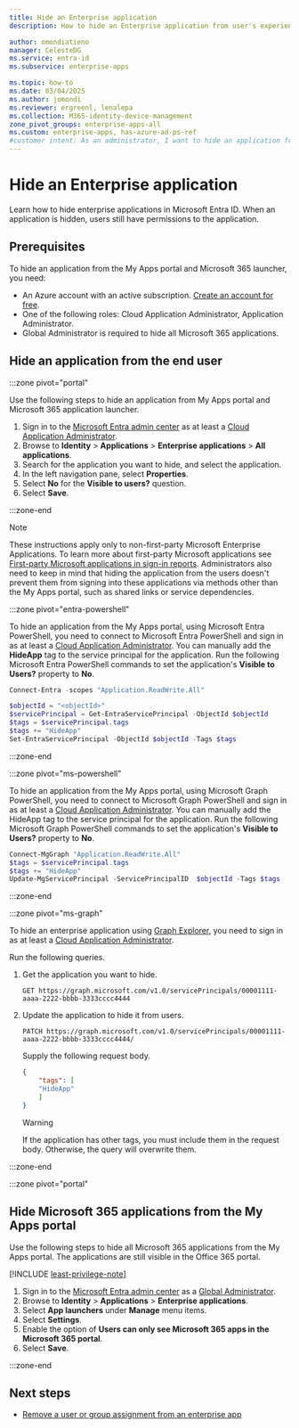 ```yaml
---
title: Hide an Enterprise application
description: How to hide an Enterprise application from user's experience in Microsoft Entra ID access portals or Microsoft 365 launchers.

author: omondiatieno
manager: CelesteDG
ms.service: entra-id
ms.subservice: enterprise-apps

ms.topic: how-to
ms.date: 03/04/2025
ms.author: jomondi
ms.reviewer: ergreenl, lenalepa
ms.collection: M365-identity-device-management
zone_pivot_groups: enterprise-apps-all
ms.custom: enterprise-apps, has-azure-ad-ps-ref
#customer intent: As an administrator, I want to hide an application from the My Apps portal and Microsoft 365 launcher, so that users do not have visibility or access to the application.
---
```


# Hide an Enterprise application

Learn how to hide enterprise applications in Microsoft Entra ID. When an application is hidden, users still have permissions to the application.

## Prerequisites

To hide an application from the My Apps portal and Microsoft 365 launcher, you need:

- An Azure account with an active subscription. [Create an account for free](https://azure.microsoft.com/free/?WT.mc_id=A261C142F).
- One of the following roles: Cloud Application Administrator, Application Administrator.
- Global Administrator is required to hide all Microsoft 365 applications.

## Hide an application from the end user

:::zone pivot="portal"

Use the following steps to hide an application from My Apps portal and Microsoft 365 application launcher.

1. Sign in to the [Microsoft Entra admin center](https://entra.microsoft.com) as at least a [Cloud Application Administrator](~/identity/role-based-access-control/permissions-reference.md#cloud-application-administrator). 
1. Browse to **Identity** > **Applications** > **Enterprise applications** > **All applications**.
1. Search for the application you want to hide, and select the application.
1. In the left navigation pane, select **Properties**.
1. Select **No** for the **Visible to users?** question.
1. Select **Save**.

:::zone-end

> [!NOTE]
> These instructions apply only to non-first-party Microsoft Enterprise Applications. To learn more about first-party Microsoft applications see [First-party Microsoft applications in sign-in reports](/troubleshoot/azure/entra/entra-id/governance/verify-first-party-apps-sign-in). Administrators also need to keep in mind that hiding the application from the users doesn't prevent them from signing into these applications via methods other than the My Apps portal, such as shared links or service dependencies. 

:::zone pivot="entra-powershell"


To hide an application from the My Apps portal, using Microsoft Entra PowerShell, you need to connect to Microsoft Entra PowerShell and sign in as at least a [Cloud Application Administrator](~/identity/role-based-access-control/permissions-reference.md#cloud-application-administrator). You can manually add the **HideApp** tag to the service principal for the application. Run the following Microsoft Entra PowerShell commands to set the application's **Visible to Users?** property to **No**.

```PowerShell
Connect-Entra -scopes "Application.ReadWrite.All"

$objectId = "<objectId>"
$servicePrincipal = Get-EntraServicePrincipal -ObjectId $objectId
$tags = $servicePrincipal.tags
$tags += "HideApp"
Set-EntraServicePrincipal -ObjectId $objectId -Tags $tags
```
:::zone-end

:::zone pivot="ms-powershell"

To hide an application from the My Apps portal, using Microsoft Graph PowerShell, you need to connect to Microsoft Graph PowerShell and sign in as at least a [Cloud Application Administrator](~/identity/role-based-access-control/permissions-reference.md#cloud-application-administrator). You can manually add the HideApp tag to the service principal for the application. Run the following Microsoft Graph PowerShell commands to set the application's **Visible to Users?** property to **No**.

```PowerShell
Connect-MgGraph "Application.ReadWrite.All"
$tags = $servicePrincipal.tags
$tags += "HideApp"
Update-MgServicePrincipal -ServicePrincipalID  $objectId -Tags $tags
```
:::zone-end

:::zone pivot="ms-graph"

To hide an enterprise application using [Graph Explorer](https://developer.microsoft.com/graph/graph-explorer), you need to sign in as at least a [Cloud Application Administrator](~/identity/role-based-access-control/permissions-reference.md#cloud-application-administrator). 

Run the following queries.

1. Get the application you want to hide.

   ```http
   GET https://graph.microsoft.com/v1.0/servicePrincipals/00001111-aaaa-2222-bbbb-3333cccc4444
   ```
1. Update the application to hide it from users.

   ```http
   PATCH https://graph.microsoft.com/v1.0/servicePrincipals/00001111-aaaa-2222-bbbb-3333cccc4444/
   ```

    Supply the following request body.

    ```json
    {
        "tags": [
        "HideApp"
        ]
    }
    ```
   
   >[!WARNING]
   >If the application has other tags, you must include them in the request body. Otherwise, the query will overwrite them.

:::zone-end

:::zone pivot="portal"

## Hide Microsoft 365 applications from the My Apps portal


Use the following steps to hide all Microsoft 365 applications from the My Apps portal. The applications are still visible in the Office 365 portal.

[!INCLUDE [least-privilege-note](../../includes/definitions/least-privilege-note.md)]

1. Sign in to the [Microsoft Entra admin center](https://entra.microsoft.com) as a [Global Administrator](~/identity/role-based-access-control/permissions-reference.md#global-administrator).
1. Browse to **Identity** > **Applications** > **Enterprise applications**.
1. Select **App launchers** under **Manage** menu items.
1. Select **Settings**.
1. Enable the option of **Users can only see Microsoft 365 apps in the Microsoft 365 portal**.
1. Select **Save**.

:::zone-end
## Next steps

- [Remove a user or group assignment from an enterprise app](./assign-user-or-group-access-portal.md)
